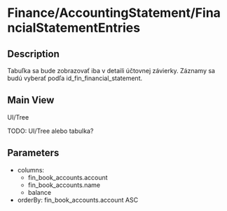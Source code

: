# Finance/AccountingStatement/FinancialStatementEntries

## Description

Tabuľka sa bude zobrazovať iba v detaili účtovnej závierky. Záznamy sa budú vyberať podľa id_fin_financial_statement.

## Main View

UI/Tree

TODO: UI/Tree alebo tabulka?

## Parameters

* columns:
  * fin_book_accounts.account
  * fin_book_accounts.name
  * balance
* orderBy: fin_book_accounts.account ASC
